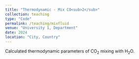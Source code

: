 ```yaml
---
title: "Thermodynamic - Mix CO<sub>2</sub>"
collection: teaching
type: "Code"
permalink: /teaching/mixfluid
venue: "University 1, Department"
date: 2024
location: "City, Country"
---
```


Calculated thermodynamic parameters of CO<sub>2</sub> mixing with H<sub>2</sub>O.
